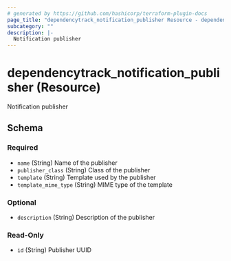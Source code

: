 ```yaml
---
# generated by https://github.com/hashicorp/terraform-plugin-docs
page_title: "dependencytrack_notification_publisher Resource - dependencytrack"
subcategory: ""
description: |-
  Notification publisher
---
```


# dependencytrack_notification_publisher (Resource)

Notification publisher



<!-- schema generated by tfplugindocs -->
## Schema

### Required

- `name` (String) Name of the publisher
- `publisher_class` (String) Class of the publisher
- `template` (String) Template used by the publisher
- `template_mime_type` (String) MIME type of the template

### Optional

- `description` (String) Description of the publisher

### Read-Only

- `id` (String) Publisher UUID
